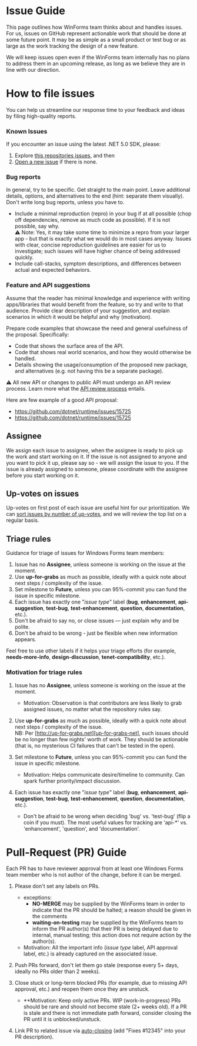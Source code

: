# Issue Guide

This page outlines how WinForms team thinks about and handles issues.
For us, issues on GitHub represent actionable work that should be done at some future point.
It may be as simple as a small product or test bug or as large as the work tracking the design of a new feature.

We will keep issues open even if the WinForms team internally has no plans to address them in an upcoming release, as long as we believe they are in line with our direction.

# How to file issues

You can help us streamline our response time to your feedback and ideas by filing high-quality reports.

### Known Issues

If you encounter an issue using the latest .NET 5.0 SDK, please:

1. Explore [this repositories issues][winforms-issues], and then
1. [Open a new issue][new-issue] if there is none.

### Bug reports

In general, try to be specific. Get straight to the main point. Leave additional details, options, and alternatives to the end (hint: separate them visually). Don't write long bug reports, unless you have to.

* Include a minimal reproduction (repro) in your bug if at all possible (chop off dependencies, remove as much code as possible). If it is not possible, say why.<br />
  :warning: Note: Yes, it may take some time to minimize a repro from your larger app - but that is exactly what we would do in most cases anyway. Issues with clear, concise reproduction guidelines are easier for us to investigate; such issues will have higher chance of being addressed quickly.
* Include call-stacks, symptom descriptions, and differences between actual and expected behaviors.

### Feature and API suggestions

Assume that the reader has minimal knowledge and experience with writing apps/libraries that would benefit from the feature, so try and write to that audience. Provide clear description of your suggestion, and explain scenarios in which it would be helpful and why (motivation).

Prepare code examples that showcase the need and general usefulness of the proposal. Specifically:
* Code that shows the surface area of the API.
* Code that shows real world scenarios, and how they would otherwise be handled.
* Details showing the usage/consumption of the proposed new package, and alternatives (e.g. not having this be a separate package).

:warning: All new API or changes to public API must undergo an API review process. Learn more what the [API review process][api-review-process] entails.

Here are few example of a good API proposal: 
* https://github.com/dotnet/runtime/issues/15725
* https://github.com/dotnet/runtime/issues/15725


## Assignee

We assign each issue to assignee, when the assignee is ready to pick up the work and start working on it.
If the issue is not assigned to anyone and you want to pick it up, please say so - we will assign the issue to you.
If the issue is already assigned to someone, please coordinate with the assignee before you start working on it.

## Up-votes on issues

Up-votes on first post of each issue are useful hint for our prioritization.
We can [sort issues by number of up-votes][up-votes], and we will review the top list on a regular basis.

## Triage rules

Guidance for triage of issues for Windows Forms team members:

1. Issue has no **Assignee**, unless someone is working on the issue at the moment.
1. Use **up-for-grabs** as much as possible, ideally with a quick note about next steps / complexity of the issue.
1. Set milestone to **Future**, unless you can 95%-commit you can fund the issue in specific milestone.
1. Each issue has exactly one "*issue type*" label (**bug**, **enhancement**, **api-suggestion**, **test-bug**, **test-enhancement**, **question**, **documentation**, etc.).
1. Don't be afraid to say no, or close issues — just explain why and be polite.
1. Don't be afraid to be wrong - just be flexible when new information appears.

Feel free to use other labels if it helps your triage efforts (for example, **needs-more-info**, **design-discussion**, **tenet-compatibility**, etc.).

### Motivation for triage rules

1. Issue has no **Assignee**, unless someone is working on the issue at the moment.
    * Motivation: Observation is that contributors are less likely to grab assigned issues, no matter what the repository rules say.

1. Use **up-for-grabs** as much as possible, ideally with a quick note about next steps / complexity of the issue.<br />
    NB: Per [http://up-for-grabs.net][up-for-grabs-net], such issues should be no longer than few nights' worth of work. They should be actionable (that is, no mysterious CI failures that can't be tested in the open).

1. Set milestone to **Future**, unless you can 95%-commit you can fund the issue in specific milestone.
    * Motivation: Helps communicate desire/timeline to community. Can spark further priority/impact discussion.

1. Each issue has exactly one "*issue type*" label (**bug**, **enhancement**, **api-suggestion**, **test-bug**, **test-enhancement**, **question**, **documentation**, etc.).
    * Don't be afraid to be wrong when deciding 'bug' vs. 'test-bug' (flip a coin if you must). The most useful values for tracking are 'api-&#42;' vs. 'enhancement', 'question', and 'documentation'.


# Pull-Request (PR) Guide

Each PR has to have reviewer approval from at least one Windows Forms team member who is not author of the change, before it can be merged.


1. Please don't set any labels on PRs. 
    * exceptions:
      * **NO-MERGE** may be supplied by the WinForms team in order to indicate that the PR should be halted; a reason should be given in the comments
      * **waiting-on-testing** may be supplied by the WinForms team to inform the PR author(s) that their PR is being delayed due to internal, manual testing; this action does not require action by the author(s).
    * Motivation: All the important info (*issue type* label, API approval label, etc.) is already captured on the associated issue.

1. Push PRs forward, don't let them go stale (response every 5+ days, ideally no PRs older than 2 weeks).

1. Close stuck or long-term blocked PRs (for example, due to missing API approval, etc.) and reopen them once they are unstuck.
    * **Motivation: Keep only active PRs. WIP (work-in-progress) PRs should be rare and should not become stale (2+ weeks old). If a PR is stale and there is not immediate path forward, consider closing the PR until it is unblocked/unstuck.

1. Link PR to related issue via [auto-closing][auto-closing] (add "Fixes #12345" into your PR description).

[comment]: <> (URI Links)


[winforms-issues]: https://github.com/dotnet/winforms/issues
[new-issue]: https://github.com/dotnet/winforms/issues/new/choose
[api-review-process]: https://github.com/dotnet/runtime/blob/master/docs/project/api-review-process.md
[labels]: https://github.com/dotnet/winforms/labels
[api-suggestion]: https://github.com/dotnet/winforms/labels/api-suggestion
[API Review process]: https://github.com/dotnet/corefx/blob/master/Documentation/project-docs/api-review-process.md
[bug]: https://github.com/dotnet/winforms/labels/bug
[enhancement]: https://github.com/dotnet/winforms/labels/enhancement
[test-bug]: https://github.com/dotnet/winforms/labels/test-bug
[test-enhancement]: https://github.com/dotnet/winforms/labels/test-enhancement
[question]: https://github.com/dotnet/winforms/labels/question
[documentation]: https://github.com/dotnet/winforms/labels/documentation
[label-description]: https://github.com/dotnet/winforms/labels
[up-for-grabs]: https://github.com/dotnet/winforms/labels/up-for-grabs
[needs-more-info]: https://github.com/dotnet/winforms/labels/needs-more-info
[tenet-compatibility]: https://github.com/dotnet/winforms/labels/tenet-compatibility
[milestones]: https://github.com/dotnet/winforms/milestones
[up-votes]: #upvotes-on-issues
[sort issues by number of up-votes]: https://github.com/dotnet/winforms/issues?q=is%3Aissue+is%3Aopen+sort%3Areactions-%2B1-desc
[up-for-grabs-net]: http://up-for-grabs.net
[auto-closing]: https://help.github.com/articles/closing-issues-via-commit-messages/